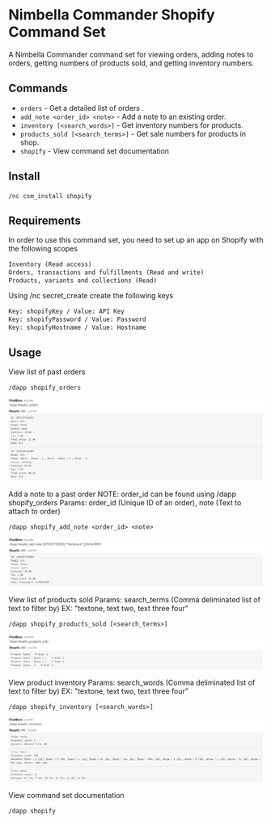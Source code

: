 # Nimbella Commander Shopify Command Set
A Nimbella Commander command set for viewing orders, adding notes to orders, getting numbers of products sold,  and getting inventory numbers. 

## Commands
- `orders` - Get a detailed list of orders .
- `add_note <order_id> <note>` - Add a note to an existing order.
- `inventory [<search_words>]` - Get inventory numbers for products.
- `products_sold [<search_terms>]` - Get sale numbers for products in shop.
- `shopify` - View command set documentation

## Install
```
/nc csm_install shopify
```

## Requirements


In order to use this command set, you need to set up an app on Shopify with the following scopes
```
Inventory (Read access)
Orders, transactions and fulfillments (Read and write)
Products, variants and collections (Read)
```
Using /nc secret_create create the following keys
```
Key: shopifyKey / Value: API Key
Key: shopifyPassword / Value: Password
Key: shopifyHostname / Value: Hostname
```

## Usage

View list of past orders
```
/dapp shopify_orders
```
![Shopify orders command](screenshots/orders.PNG)

Add a note to a past order
NOTE: order_id can be found using /dapp shopify_orders
Params: order_id (Unique ID of an order), note (Text to attach to order)
```
/dapp shopify_add_note <order_id> <note>
```
![Shopify add note command](screenshots/addNote.PNG)

View list of products sold
Params: search_terms (Comma deliminated list of text to filter by) EX: "textone, text two, text three four"
```
/dapp shopify_products_sold [<search_terms>]
```
![Shopify products sold command](screenshots/productsSold.PNG)

View product inventory
Params: search_words (Comma deliminated list of text to filter by) EX: "textone, text two, text three four"
```
/dapp shopify_inventory [<search_words>]
```
![Shopify inventory command](screenshots/inventory.PNG)

View command set documentation
```
/dapp shopify
```
